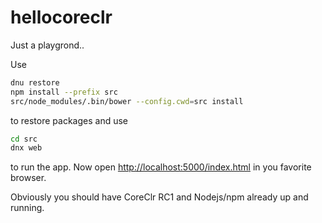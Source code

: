 # hellocoreclr
Just a playgrond..

Use 
```bash
dnu restore
npm install --prefix src
src/node_modules/.bin/bower --config.cwd=src install
```
to restore packages and use
```bash
cd src
dnx web
```
to run the app. Now open <http://localhost:5000/index.html> in you favorite browser.

Obviously you should have CoreClr RC1 and Nodejs/npm already up and running.